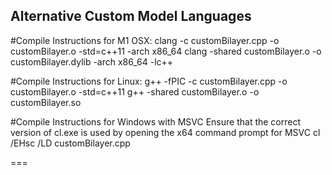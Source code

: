 

## Alternative Custom Model Languages



#Compile Instructions for M1 OSX:
clang -c customBilayer.cpp -o customBilayer.o -std=c++11 -arch x86_64
clang -shared customBilayer.o -o customBilayer.dylib -arch x86_64 -lc++ 

#Compile Instructions for Linux:
g++ -fPIC -c customBilayer.cpp -o customBilayer.o -std=c++11
g++ -shared customBilayer.o -o customBilayer.so 

#Compile Instructions for Windows with MSVC
Ensure that the correct version of cl.exe is used by opening the x64 
command prompt for MSVC
cl /EHsc /LD customBilayer.cpp




===

